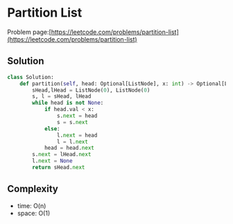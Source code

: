 # Partition List

Problem page:[https://leetcode.com/problems/partition-list](https://leetcode.com/problems/partition-list)

## Solution

```python
class Solution:
    def partition(self, head: Optional[ListNode], x: int) -> Optional[ListNode]:
        sHead,lHead = ListNode(0), ListNode(0)
        s, l = sHead, lHead
        while head is not None:
            if head.val < x:
                s.next = head
                s = s.next
            else:
                l.next = head
                l = l.next
            head = head.next
        s.next = lHead.next
        l.next = None
        return sHead.next
```

## Complexity

- time: O(n)
- space: O(1)
